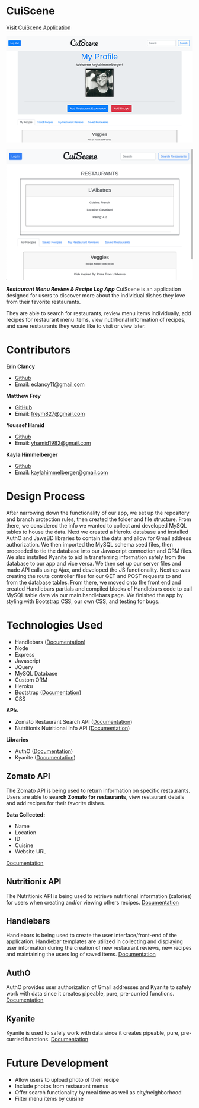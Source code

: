 # CuiScene 
[Visit CuiScene Application](https://cuiscene.herokuapp.com/)

![CuiScene App - Dashboard Image](https://github.com/CuiScene/cuiscene/blob/readme/assets/images/login-screenshot.png "CuiScene App Login Page")

![CuiScene App - Restaurant Search Results Page](https://github.com/CuiScene/cuiscene/blob/readme/assets/images/restaurant-screenshot.png "CuiScene App Restaurant Search Results Page")


***Restaurant Menu Review & Recipe Log App***
CuiScene is an application designed for users to discover more about the individual dishes they love from their favorite restaurants. 

They are able to search for restaurants, review menu items individually, add recipes for restaurant menu items, view nutritional information of recipes, and save restaurants they would like to visit or view later. 

# Contributors
**Erin Clancy** 
- [Github](https://github.com/noplanetnoparty/)
- Email: [eclancy11@gmail.com](mailto:eclancy11@gmail.com)

**Matthew Frey**
- [GitHub](https://github.com/freym827)
- Email: [freym827@gmail.com](mailto:freym827@gmail.com)

**Youssef Hamid**
- [Github](https://github.com/hamidyou)
- Email: [yhamid1982@gmail.com](mailto:yhamid1982@gmail.com)

**Kayla Himmelberger**
- [Github](https://github.com/kaylahimmel)
- Email: [kaylahimmelberger@gmail.com](mailto:kaylahimmelberger@gmail.com)

# Design Process
After narrowing down the functionality of our app, we set up the repository and branch protection rules, then created the folder and file structure. From there, we considered the info we wanted to collect and developed MySQL tables to house the data. Next we created a Heroku database and installed AuthO and JawsBD libraries to contain the data and allow for Gmail address authorization. We then imported the MySQL schema seed files, then proceeded to tie the database into our Javascript connection and ORM files. We also installed Kyanite to aid in transferring information safely from the database to our app and vice versa. We then set up our server files and made API calls using Ajax, and developed the JS functionality. Next up was creating the route controller files for our GET and POST requests to and from the database tables. From there, we moved onto the front end and created Handlebars partials and compiled blocks of Handlebars code  to call MySQL table data via our main.handlebars page. We finished the app by styling with Bootstrap CSS, our own CSS, and testing for bugs.


# Technologies Used
- Handlebars ([Documentation](http://handlebarsjs.com/))
- Node
- Express
- Javascript
- JQuery
- MySQL Database
- Custom ORM
- Heroku
- Bootstrap ([Documentation](https://getbootstrap.com/docs/4.1/getting-started/introduction/))
- CSS

**APIs**
- Zomato Restaurant Search API ([Documentation](https://developers.zomato.com/documentation))
- Nutritionix Nutritional Info API ([Documentation](https://docs.google.com/document/d/1_q-K-ObMTZvO0qUEAxROrN3bwMujwAN25sLHwJzliK0/edit))

**Libraries**
- AuthO ([Documentation](https://devcenter.heroku.com/articles/auth0))
- Kyanite ([Documentation](http://kyanite.dusty.codes/))
## Zomato API
The Zomato API is being used to return information on specific restaurants. Users are able to **search Zomato for restaurants**, view restaurant details and add recipes for their favorite dishes. 

**Data Collected:**
- Name
- Location
- ID
- Cuisine
- Website URL

[Documentation](https://developers.zomato.com/documentation)
## Nutritionix API
The Nutritionix API is being used to retrieve nutritional information (calories) for users when creating and/or viewing others recipes. 
[Documentation](https://docs.google.com/document/d/1_q-K-ObMTZvO0qUEAxROrN3bwMujwAN25sLHwJzliK0/edit)
## Handlebars
Handlebars is being used to create the user interface/front-end of the application. Handlebar templates are utilized in collecting and displaying user information during the creation of new restaurant reviews, new recipes and maintaining the users log of saved items.
[Documentation](http://handlebarsjs.com/)
## AuthO 

AuthO provides user authorization of Gmail addresses and Kyanite to safely work with data since it creates pipeable, pure, pre-curried functions.
[Documentation](https://devcenter.heroku.com/articles/auth0)
## Kyanite

Kyanite is used to safely work with data since it creates pipeable, pure, pre-curried functions.
[Documentation](http://kyanite.dusty.codes/)


# Future Development
- Allow users to upload photo of their recipe
- Include photos from restaurant menus  
- Offer search functionality by meal time as well as city/neighborhood    
- Filter menu items by cuisine
